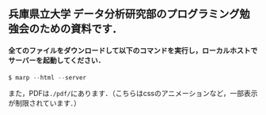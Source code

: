 ## 兵庫県立大学 データ分析研究部のプログラミング勉強会のための資料です．

#### 全てのファイルをダウンロードして以下のコマンドを実行し，ローカルホストでサーバーを起動してください．

```powershell
$ marp --html --server
```

また，PDFは`./pdf/`にあります．（こちらはcssのアニメーションなど，一部表示が制限されています．）

